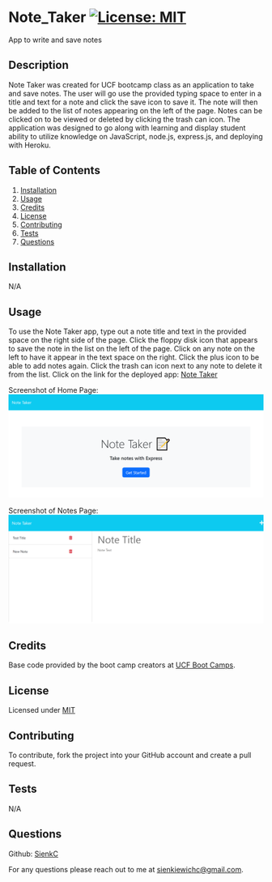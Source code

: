 # Note_Taker    [![License: MIT](https://img.shields.io/badge/License-MIT-blue.svg)](https://opensource.org/license/mit/)
App to write and save notes


  ## Description

  Note Taker was created for UCF bootcamp class as an application to take and save notes. The user will go use the provided typing space to enter in a title and text for a note and click the save icon to save it. The note will then be added to the list of notes appearing on the left of the page. Notes can be clicked on to be viewed or deleted by clicking the trash can icon. The application was designed to go along with learning and display student ability to utilize knowledge on JavaScript, node.js, express.js, and deploying with Heroku.


  ## Table of Contents

  1. [Installation](#installation)
  2. [Usage](#usage)
  3. [Credits](#credits)
  4. [License](#license)
  5. [Contributing](#contributing)
  6. [Tests](#tests)
  7. [Questions](#questions)


  ## Installation <a id="installation"></a>

  N/A


  ## Usage <a id="usage"></a>

  To use the Note Taker app, type out a note title and text in the provided space on the right side of the page. Click the floppy disk icon that appears to save the note in the list on the left of the page. Click on any note on the left to have it appear in the text space on the right. Click the plus icon to be able to add notes again. Click the trash can icon next to any note to delete it from the list.
  Click on the link for the deployed app: [Note Taker](https://guarded-reaches-33756-98317bd521b3.herokuapp.com/)

  Screenshot of Home Page:
  ![Screenshot of Home Page](./public/assets/images/homescreenshot.png)

  Screenshot of Notes Page:
  ![Screenshot of Notes Page](./public/assets/images/notescreenshot.png)


  ## Credits <a id="credits"></a>

  Base code provided by the boot camp creators at [UCF Boot Camps](https://bootcamp.ce.ucf.edu/).


  ## License <a id="license"></a>

  Licensed under [MIT](LICENSE)


  ## Contributing <a id="contributing"></a>

  To contribute, fork the project into your GitHub account and create a pull request.


  ## Tests <a id="tests"></a>

  N/A


  ## Questions <a id="questions"></a>

  Github: [SienkC](https://github.com/SienkC)
  
  For any questions please reach out to me at sienkiewichc@gmail.com.
